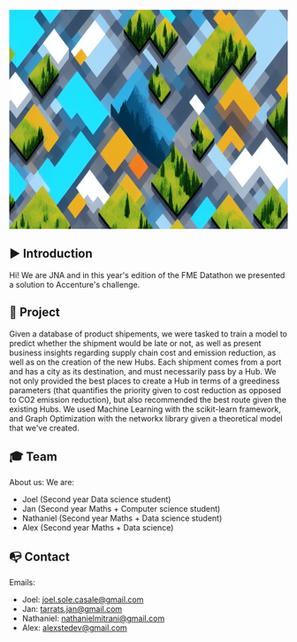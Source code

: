 <p align="center">
  <img width="849" height="396" src="https://raw.githubusercontent.com/JNA-DatathonFME2022/.github/main/profile/assets/landscape.png">
</p>

## ▶️ Introduction
Hi! We are JNA and in this year's edition of the FME Datathon we presented a solution to Accenture's challenge. 

## 🧭 Project
Given a database of product shipements, we were tasked to train a model to predict whether the shipment would be late or not, as well as present business insights regarding supply chain cost and emission reduction, as well as on the creation of the new Hubs. Each shipment comes from a port and has a city as its destination, and must necessarily pass by a Hub. We not only provided the best places to create a Hub in terms of a greediness parameters (that quantifies the priority given to cost reduction as opposed to CO2 emission reduction), but also recommended the best route given the existing Hubs. 
We used Machine Learning with the scikit-learn framework, and Graph Optimization with the networkx library given a theoretical model that we've created.

## 🎓 Team

About us:
We are:
- Joel (Second year Data science student)
- Jan (Second year Maths + Computer science student)
- Nathaniel (Second year Maths + Data science student)
- Alex (Second year Maths + Data science)

## 📭 Contact

Emails:
- Joel: joel.sole.casale@gmail.com
- Jan: tarrats.jan@gmail.com
- Nathaniel: nathanielmitrani@gmail.com
- Alex: alexstedev@gmail.com
